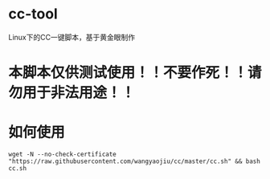 # cc-tool
Linux下的CC一键脚本，基于黄金眼制作

# 本脚本仅供测试使用！！不要作死！！请勿用于非法用途！！

# 如何使用
```
wget -N --no-check-certificate "https://raw.githubusercontent.com/wangyaojiu/cc/master/cc.sh" && bash cc.sh
```
